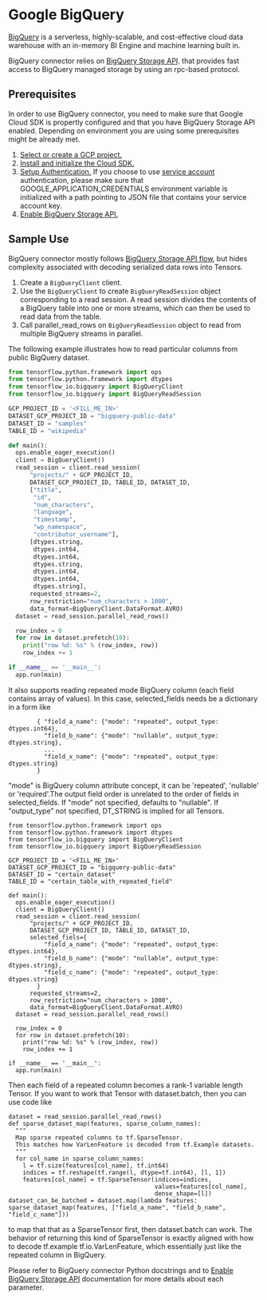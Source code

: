 # Google BigQuery

[BigQuery](https://cloud.google.com/bigquery/) is a serverless, highly-scalable,
and cost-effective cloud data warehouse with an in-memory BI Engine and machine
learning built in.

BigQuery connector relies on [BigQuery Storage API](https://cloud.google.com/bigquery/docs/reference/storage/).
that provides fast access to BigQuery managed storage by using an rpc-based
protocol.

## Prerequisites

In order to use BigQuery connector, you need to make sure that Google Cloud SDK
is propertly configured and that you have BigQuery Storage API enabled.
Depending on environment you are using some prerequisites might be already met.

1. [Select or create a GCP project.](https://console.cloud.google.com/cloud-resource-manager)
2. [Install and initialize the Cloud SDK.](https://cloud.google.com/sdk/docs/)
3. [Setup Authentication.](https://cloud.google.com/docs/authentication/#service_accounts)
If you choose to use [service account](https://cloud.google.com/docs/authentication/production)
authentication, please make sure that GOOGLE_APPLICATION_CREDENTIALS
environment variable is initialized with a path pointing to JSON file that
contains your service account key.
4. [Enable BigQuery Storage API.](https://cloud.google.com/bigquery/docs/reference/storage/#enabling_the_api)

## Sample Use

BigQuery connector mostly follows [BigQuery Storage API flow](https://cloud.google.com/bigquery/docs/reference/storage/#basic_api_flow),
but hides complexity associated with decoding serialized data rows into Tensors.

1. Create a `BigQueryClient` client.
2. Use the `BigQueryClient` to create `BigQueryReadSession` object corresponding
    to a read session. A read session divides the contents of a BigQuery table
    into one or more streams, which can then be used to read data from the
    table.
3. Call parallel_read_rows on `BigQueryReadSession` object to read from multiple
    BigQuery streams in parallel.

The following example illustrates how to read particular columns from public
BigQuery dataset.

```python
from tensorflow.python.framework import ops
from tensorflow.python.framework import dtypes
from tensorflow_io.bigquery import BigQueryClient
from tensorflow_io.bigquery import BigQueryReadSession

GCP_PROJECT_ID = '<FILL_ME_IN>'
DATASET_GCP_PROJECT_ID = "bigquery-public-data"
DATASET_ID = "samples"
TABLE_ID = "wikipedia"

def main():
  ops.enable_eager_execution()
  client = BigQueryClient()
  read_session = client.read_session(
      "projects/" + GCP_PROJECT_ID,
      DATASET_GCP_PROJECT_ID, TABLE_ID, DATASET_ID,
      ["title",
       "id",
       "num_characters",
       "language",
       "timestamp",
       "wp_namespace",
       "contributor_username"],
      [dtypes.string,
       dtypes.int64,
       dtypes.int64,
       dtypes.string,
       dtypes.int64,
       dtypes.int64,
       dtypes.string],
      requested_streams=2,
      row_restriction="num_characters > 1000",
      data_format=BigQueryClient.DataFormat.AVRO)
  dataset = read_session.parallel_read_rows()

  row_index = 0
  for row in dataset.prefetch(10):
    print("row %d: %s" % (row_index, row))
    row_index += 1

if __name__ == '__main__':
  app.run(main)

```

It also supports reading repeated mode BigQuery column (each field contains array of values). In this case, selected_fields needs be a dictionary in a
form like

```
        { "field_a_name": {"mode": "repeated", output_type: dtypes.int64},
          "field_b_name": {"mode": "nullable", output_type: dtypes.string},
          ...
          "field_x_name": {"mode": "repeated", output_type: dtypes.string}
        }

```
"mode" is BigQuery column attribute concept, it can be 'repeated', 'nullable' or 'required'.The output field order is unrelated to the order of fields in
selected_fields. If "mode" not specified, defaults to "nullable". If "output_type" not specified, DT_STRING is implied for all Tensors.

```
from tensorflow.python.framework import ops
from tensorflow.python.framework import dtypes
from tensorflow_io.bigquery import BigQueryClient
from tensorflow_io.bigquery import BigQueryReadSession

GCP_PROJECT_ID = '<FILL_ME_IN>'
DATASET_GCP_PROJECT_ID = "bigquery-public-data"
DATASET_ID = "certain_dataset"
TABLE_ID = "certain_table_with_repeated_field"

def main():
  ops.enable_eager_execution()
  client = BigQueryClient()
  read_session = client.read_session(
      "projects/" + GCP_PROJECT_ID,
      DATASET_GCP_PROJECT_ID, TABLE_ID, DATASET_ID,
      selected_fiels={
          "field_a_name": {"mode": "repeated", output_type: dtypes.int64},
          "field_b_name": {"mode": "nullable", output_type: dtypes.string},
          "field_c_name": {"mode": "repeated", output_type: dtypes.string}
        }
      requested_streams=2,
      row_restriction="num_characters > 1000",
      data_format=BigQueryClient.DataFormat.AVRO)
  dataset = read_session.parallel_read_rows()

  row_index = 0
  for row in dataset.prefetch(10):
    print("row %d: %s" % (row_index, row))
    row_index += 1

if __name__ == '__main__':
  app.run(main)
```

Then each field of a repeated column becomes a rank-1 variable length Tensor. If you want to 
work that Tensor with dataset.batch, then you can use code like

```
dataset = read_session.parallel_read_rows()
def sparse_dataset_map(features, sparse_column_names):
  """
  Map sparse repeated columns to tf.SparseTensor.
  This matches how VarLenFeature is decoded from tf.Example datasets.
  """
  for col_name in sparse_column_names:
    l = tf.size(features[col_name], tf.int64)
    indices = tf.reshape(tf.range(l, dtype=tf.int64), [l, 1])
    features[col_name] = tf.SparseTensor(indices=indices,
                                         values=features[col_name],
                                         dense_shape=[l])
dataset_can_be_batched = dataset.map(lambda features: sparse_dataset_map(features, ["field_a_name", "field_b_name", "field_c_name"]))

```
to map that that as a SparseTensor first, then dataset.batch can work. The behavior of returning this kind of SparseTensor is exactly aligned with how to decode tf.example tf.io.VarLenFeature,
which essentially just like the repeated column in BigQuery.




Please refer to BigQuery connector Python docstrings and to
[Enable BigQuery Storage API](https://cloud.google.com/bigquery/docs/reference/storage/rpc/)
documentation for more details about each parameter.
